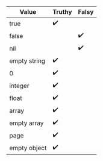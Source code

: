 | Value        | Truthy | Falsy |
| ------------ | ------ | ----- |
| true         | ✔️     |       |
| false        |        | ✔️    |
| nil          |        | ✔️    |
| empty string | ✔️     |       |
| 0            | ✔️     |       |
| integer      | ✔️     |       |
| float        | ✔️     |       |
| array        | ✔️     |       |
| empty array  | ✔️     |       |
| page         | ✔️     |       |
| empty object | ✔️     |       |
